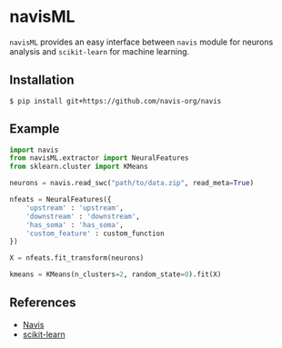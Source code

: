 navisML
=======

`navisML` provides an easy interface between `navis` module for neurons analysis and `scikit-learn` for machine learning.

## Installation

```
$ pip install git+https://github.com/navis-org/navis
```

## Example

```python
import navis
from navisML.extractor import NeuralFeatures
from sklearn.cluster import KMeans

neurons = navis.read_swc("path/to/data.zip", read_meta=True)

nfeats = NeuralFeatures({
    'upstream' : 'upstream',
    'downstream' : 'downstream',
    'has_soma' : 'has_soma',
    'custom_feature' : custom_function
})

X = nfeats.fit_transform(neurons)

kmeans = KMeans(n_clusters=2, random_state=0).fit(X)

```

## References

- [Navis](https://github.com/navis-org/navis)
- [scikit-learn](https://github.com/scikit-learn/scikit-learn/)
